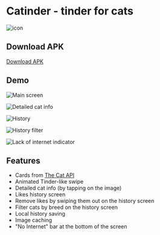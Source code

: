 # Catinder - tinder for cats

![icon](assets/icon.png)

## Download APK

[Download APK](https://disk.yandex.ru/d/N7Gy4uzc-85b0w)

## Demo

![Main screen](assets/demo-main-screen.jpg)

![Detailed cat info](assets/demo-details-info.jpg)

![History](assets/demo-history.jpg)

![History filter](assets/demo-filter.jpg)

![Lack of internet indicator](assets/demo-no-internet.jpg)

## Features

- Cards from [The Cat API](thecatapi.com)
- Animated Tinder-like swipe
- Detailed cat info (by tapping on the image)
- Likes history screen
- Remove likes by swiping them out on the history screen
- Filter cats by breed on the history screen
- Local history saving
- Image caching
- "No Internet" bar at the bottom of the screen
